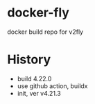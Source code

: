 # docker-fly
docker build repo for v2fly

# History

* build 4.22.0
* use github action, buildx
* init, ver v4.21.3
